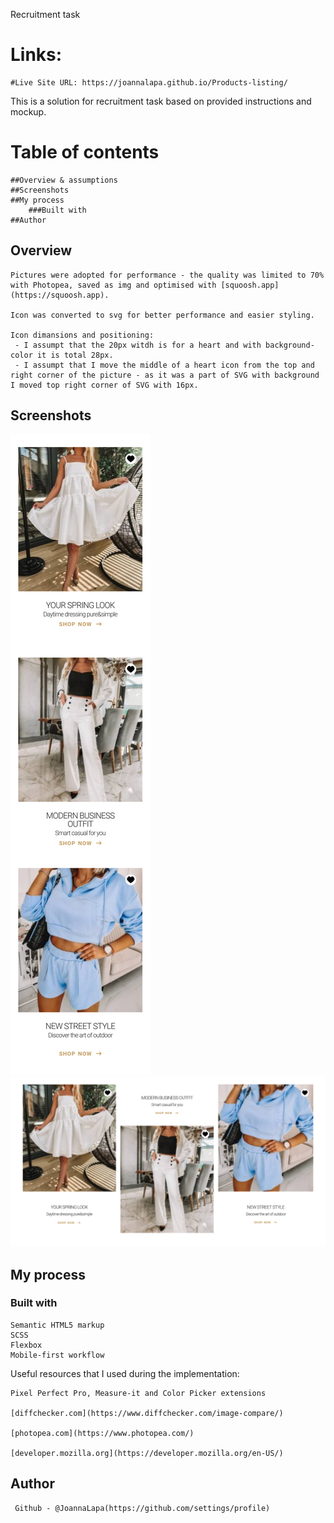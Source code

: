 Recruitment task

# Links:

    #Live Site URL: https://joannalapa.github.io/Products-listing/

This is a solution for recruitment task based on provided instructions and mockup.

# Table of contents

    ##Overview & assumptions
    ##Screenshots
    ##My process
        ###Built with
    ##Author

## Overview

    Pictures were adopted for performance - the quality was limited to 70% with Photopea, saved as img and optimised with [squoosh.app](https://squoosh.app).

    Icon was converted to svg for better performance and easier styling.

    Icon dimansions and positioning:
     - I assumpt that the 20px witdh is for a heart and with background-color it is total 28px.
     - I assumpt that I move the middle of a heart icon from the top and right corner of the picture - as it was a part of SVG with background I moved top right corner of SVG with 16px.

## Screenshots

![](./screenshots/mobile.png)
![](./screenshots/desktop.png)

## My process

### Built with

    Semantic HTML5 markup
    SCSS
    Flexbox
    Mobile-first workflow

Useful resources that I used during the implementation:

    Pixel Perfect Pro, Measure-it and Color Picker extensions

    [diffchecker.com](https://www.diffchecker.com/image-compare/)

    [photopea.com](https://www.photopea.com/)

    [developer.mozilla.org](https://developer.mozilla.org/en-US/)

## Author

     Github - @JoannaLapa(https://github.com/settings/profile)
